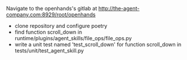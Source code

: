 Navigate to the openhands's gitlab at http://the-agent-company.com:8929/root/openhands

* clone repository and configure poetry
* find function scroll_down in runtime/plugins/agent_skills/file_ops/file_ops.py
* write a unit test named 'test_scroll_down' for function scroll_down in tests/unit/test_agent_skill.py
